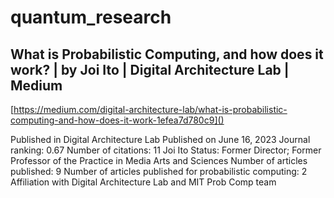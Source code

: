 # quantum_research

## What is Probabilistic Computing, and how does it work? | by Joi Ito | Digital Architecture Lab | Medium

[https://medium.com/digital-architecture-lab/what-is-probabilistic-computing-and-how-does-it-work-1efea7d780c9]()

Published in Digital Architecture Lab
Published on June 16, 2023
Journal ranking: 0.67
Number of citations: 11
Joi Ito
Status: Former Director; Former Professor of the Practice in Media Arts and Sciences
Number of articles published: 9
Number of articles published for probabilistic computing: 2
Affiliation with Digital Architecture Lab and MIT Prob Comp team
